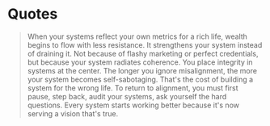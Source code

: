 # Quotes

> When your systems reflect your own metrics for a rich life, wealth begins to flow with less resistance. It strengthens your system instead of draining it. Not because of flashy marketing or perfect credentials, but because your system radiates coherence. You place integrity in systems at the center. The longer you ignore misalignment, the more your system becomes self-sabotaging. That's the cost of building a system for the wrong life. To return to alignment, you must first pause, step back, audit your systems, ask yourself the hard questions. Every system starts working better because it's now serving a vision that's true.
